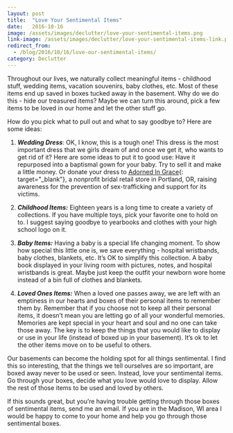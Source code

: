 ```yaml
---
layout: post
title:  "Love Your Sentimental Items"
date:   2016-10-16
image: /assets/images/declutter/love-your-sentimental-items.png
link-image: /assets/images/declutter/love-your-sentimental-items-link.png
redirect_from:
  - /blog/2016/10/16/love-our-sentimental-items/
category: Declutter
---
```


Throughout our lives, we naturally collect meaningful items - childhood stuff, wedding items, vacation souvenirs, baby clothes, etc. Most of these items end up saved in boxes tucked away in the basement. Why do we do this - hide our treasured items? Maybe we can turn this around, pick a few items to be loved in our home and let the other stuff go.

How do you pick what to pull out and what to say goodbye to? Here are some ideas:

1. ___Wedding Dress___: OK, I know, this is a tough one! This dress is the most important dress that we girls dream of and once we get it, who wants to get rid of it? Here are some ideas to put it to good use: Have it repurposed into a baptismal gown for your baby. Try to sell it and make a little money. Or donate your dress to [Adorned In Grace](http://www.adornedingrace.org/){: target="_blank"}, a nonprofit bridal retail store in Portland, OR, raising awareness for the prevention of sex-trafficking and support for its victims.

2. ___Childhood Items:___ Eighteen years is a long time to create a variety of collections. If you have multiple toys, pick your favorite one to hold on to. I suggest saying goodbye to yearbooks and clothes with your high school logo on it.

3. ___Baby Items:___ Having a baby is a special life changing moment. To show how special this little one is, we save everything - hospital wristbands, baby clothes, blankets, etc. It’s OK to simplify this collection. A baby book displayed in your living room with pictures, notes, and hospital wristbands is great. Maybe just keep the outfit your newborn wore home instead of a bin full of clothes and blankets.

4. ___Loved Ones Items:___ When a loved one passes away, we are left with an emptiness in our hearts and boxes of their personal items to remember them by. Remember that if you choose not to keep all their personal items, it doesn’t mean you are letting go of all your wonderful memories. Memories are kept special in your heart and soul and no one can take those away. The key is to keep the things that you would like to display or use in your life (instead of boxed up in your basement). It’s ok to let the other items move on to be useful to others.

Our basements can become the holding spot for all things sentimental. I find this so interesting, that the things we tell ourselves are so important, are boxed away never to be used or seen. Instead, love your sentimental items. Go through your boxes, decide what you love would love to display. Allow the rest of those items to be used and loved by others.

<p class="call-to-action">If this sounds great, but you’re having trouble getting through those boxes of sentimental items, send me an email. If you are in the Madison, WI area I would be happy to come to your home and help you go through those sentimental boxes.</p>
